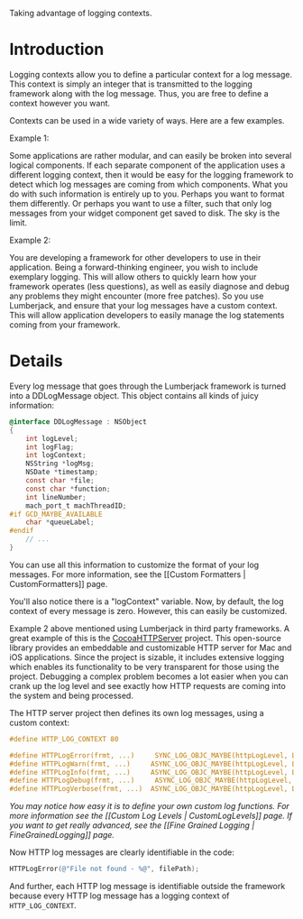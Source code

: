 Taking advantage of logging contexts.

# Introduction

Logging contexts allow you to define a particular context for a log message. This context is simply an integer that is transmitted to the logging framework along with the log message. Thus, you are free to define a context however you want.

Contexts can be used in a wide variety of ways. Here are a few examples.

Example 1:

Some applications are rather modular, and can easily be broken into several logical components. If each separate component of the application uses a different logging context, then it would be easy for the logging framework to detect which log messages are coming from which components. What you do with such information is entirely up to you. Perhaps you want to format them differently. Or perhaps you want to use a filter, such that only log messages from your widget component get saved to disk. The sky is the limit.

Example 2:

You are developing a framework for other developers to use in their application. Being a forward-thinking engineer, you wish to include exemplary logging. This will allow others to quickly learn how your framework operates (less questions), as well as easily diagnose and debug any problems they might encounter (more free patches). So you use Lumberjack, and ensure that your log messages have a custom context. This will allow application developers to easily manage the log statements coming from your framework.

# Details

Every log message that goes through the Lumberjack framework is turned into a DDLogMessage object. This object contains all kinds of juicy information:

```objective-c
@interface DDLogMessage : NSObject
{
    int logLevel;
    int logFlag;
    int logContext;
    NSString *logMsg;
    NSDate *timestamp;
    const char *file;
    const char *function;
    int lineNumber;
    mach_port_t machThreadID;
#if GCD_MAYBE_AVAILABLE
    char *queueLabel;
#endif
    // ...
}
```

You can use all this information to customize the format of your log messages. For more information, see the [[Custom Formatters | CustomFormatters]] page.

You'll also notice there is a "logContext" variable. Now, by default, the log context of every message is zero. However, this can easily be customized.

Example 2 above mentioned using Lumberjack in third party frameworks. A great example of this is the [CocoaHTTPServer](https://github.com/robbiehanson/CocoaHTTPServer) project. This open-source library provides an embeddable and customizable HTTP server for Mac and iOS applications. Since the project is sizable, it includes extensive logging which enables its functionality to be very transparent for those using the project. Debugging a complex problem becomes a lot easier when you can crank up the log level and see exactly how HTTP requests are coming into the system and being processed.

The HTTP server project then defines its own log messages, using a custom context:

```objective-c
#define HTTP_LOG_CONTEXT 80

#define HTTPLogError(frmt, ...)     SYNC_LOG_OBJC_MAYBE(httpLogLevel, LOG_FLAG_ERROR,   HTTP_LOG_CONTEXT, frmt, ##__VA_ARGS__)
#define HTTPLogWarn(frmt, ...)     ASYNC_LOG_OBJC_MAYBE(httpLogLevel, LOG_FLAG_WARN,    HTTP_LOG_CONTEXT, frmt, ##__VA_ARGS__)
#define HTTPLogInfo(frmt, ...)     ASYNC_LOG_OBJC_MAYBE(httpLogLevel, LOG_FLAG_INFO,    HTTP_LOG_CONTEXT, frmt, ##__VA_ARGS__)
#define HTTPLogDebug(frmt, ...)     ASYNC_LOG_OBJC_MAYBE(httpLogLevel, LOG_FLAG_DEBUG,  HTTP_LOG_CONTEXT, frmt, ##__VA_ARGS__)
#define HTTPLogVerbose(frmt, ...)  ASYNC_LOG_OBJC_MAYBE(httpLogLevel, LOG_FLAG_VERBOSE, HTTP_LOG_CONTEXT, frmt, ##__VA_ARGS__)
```

*You may notice how easy it is to define your own custom log functions. For more information see the [[Custom Log Levels | CustomLogLevels]] page. If you want to get really advanced, see the [[Fine Grained Logging | FineGrainedLogging]] page.*

Now HTTP log messages are clearly identifiable in the code:

```objective-c
HTTPLogError(@"File not found - %@", filePath);
```

And further, each HTTP log message is identifiable outside the framework because every HTTP log message has a logging context of ` HTTP_LOG_CONTEXT `.